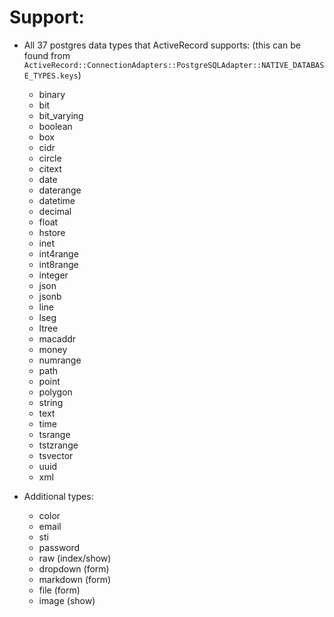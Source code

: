 # Support:
- All 37 postgres data types that ActiveRecord supports: (this can be found from `ActiveRecord::ConnectionAdapters::PostgreSQLAdapter::NATIVE_DATABASE_TYPES.keys`)

    - binary
    - bit
    - bit_varying
    - boolean
    - box
    - cidr
    - circle
    - citext
    - date
    - daterange
    - datetime
    - decimal
    - float
    - hstore
    - inet
    - int4range
    - int8range
    - integer
    - json
    - jsonb
    - line
    - lseg
    - ltree
    - macaddr
    - money
    - numrange
    - path
    - point
    - polygon
    - string
    - text
    - time
    - tsrange
    - tstzrange
    - tsvector
    - uuid
    - xml

- Additional types:

    - color
    - email
    - sti
    - password
    - raw (index/show)
    - dropdown (form)
    - markdown (form)
    - file (form)
    - image (show)

